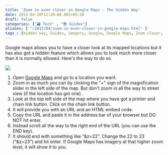 ```yaml
---
title: 'Zoom in even closer in Google Maps - The Hidden Way'
date: 2013-04-20T11:20:00.001+05:30
draft: false
categories: ["🗃️ Tech" , "📚 Guides"]
aliases: [ "/2013/04/zoom-in-even-closer-in-google-maps.html" ]
tags : [hidden way, Guides, imagery, Google, Google Maps, Zoom closer, magnification]
---
```


Google maps allows you to have a closer look at its mapped locations but it has also got a hidden feature which allows you to look much more closer than it is normally allowed. Here's the way to do so.  

[![](https://3.bp.blogspot.com/--bsm90K-S7k/UXIpv-_nZtI/AAAAAAAAA-c/KGPFlumeDKE/s640/empirestateszoomy.jpg)](https://3.bp.blogspot.com/--bsm90K-S7k/UXIpv-_nZtI/AAAAAAAAA-c/KGPFlumeDKE/s1600/empirestateszoomy.jpg)

  
  

1.  Open [Google Maps](httpss://www.google.com/maps) and go to a location you want.
2.  Zoom in as much you can by clicking the "+" sign of the magnification slider in the left side of the map. But don't zoom in all the way to street view (if the location has got one).
3.  Look at the top left side of the map where you have got a printer and chain link button. Click on the chain link button.
4.  It will provide you with an URL and an HTML embed code.
5.  Copy the URL and paste it in the address bar of your browser but DO NOT hit enter.
6.  Instead scroll all the way to the right end of the URL (you can use the END key).
7.  It should end with something like "&z=22". Change the 22 to 23 ("&z=23") and hit enter. If Google Maps has imagery at that higher zoom level, it will show it to you.